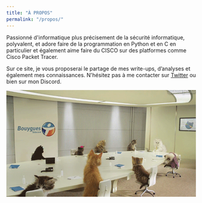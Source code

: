 ```yaml
---
title: "À PROPOS"
permalink: "/propos/"
---
```


Passionné d'informatique plus précisement de la sécurité informatique, polyvalent, et adore faire de la programmation en Python et en C en particulier et également aime faire du CISCO sur des platformes comme Cisco Packet Tracer. <br />

Sur ce site, je vous proposerai le partage de mes write-ups, d’analyses et également mes connaissances. N'hésitez pas à me contacter sur [Twitter](https://twitter.com/Seyptoo) ou bien sur mon Discord.

![Flower](test.gif)
